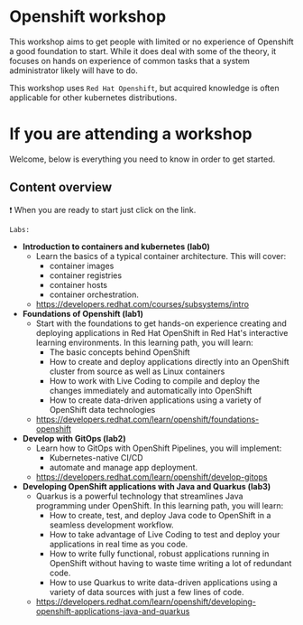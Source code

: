 # Openshift workshop 

This workshop aims to get people with limited or no experience of Openshift a good foundation to start. While it does deal with some of the theory, it focuses on hands on experience of common tasks that a system administrator likely will have to do. 

This workshop uses ```Red Hat Openshift```, but acquired knowledge is often applicable for other kubernetes distributions.


# If you are attending a workshop

Welcome, below is everything you need to know in order to get started.

## Content overview

:exclamation: When you are ready to start just click on the link.

```Labs:```
- **Introduction to containers and kubernetes (lab0)**
    - Learn the basics of a typical container architecture. This will cover:
      - container images
      - container registries
      - container hosts
      - container orchestration.
    - https://developers.redhat.com/courses/subsystems/intro
- **Foundations of Openshift (lab1)**
    - Start with the foundations to get hands-on experience creating and deploying applications in Red Hat OpenShift in Red Hat's interactive learning environments. In this learning path, you will learn:
      - The basic concepts behind OpenShift
      - How to create and deploy applications directly into an OpenShift cluster from source as well as Linux containers
      - How to work with Live Coding to compile and deploy the changes immediately and automatically into OpenShift
      - How to create data-driven applications using a variety of OpenShift data technologies
    - https://developers.redhat.com/learn/openshift/foundations-openshift
- **Develop with GitOps (lab2)**
    - Learn how to GitOps with OpenShift Pipelines, you will implement:
      - Kubernetes-native CI/CD
      - automate and manage app deployment.
    -  https://developers.redhat.com/learn/openshift/develop-gitops
- **Developing OpenShift applications with Java and Quarkus (lab3)**
    - Quarkus is a powerful technology that streamlines Java programming under OpenShift. In this learning path, you will learn: 
      - How to create, test, and deploy Java code to OpenShift in a seamless development workflow.
      - How to take advantage of Live Coding to test and deploy your applications in real time as you code.
      - How to write fully functional, robust applications running in OpenShift without having to waste time writing a lot of redundant code.
      - How to use Quarkus to write data-driven applications using a variety of data sources with just a few lines of code.
    - https://developers.redhat.com/learn/openshift/developing-openshift-applications-java-and-quarkus

